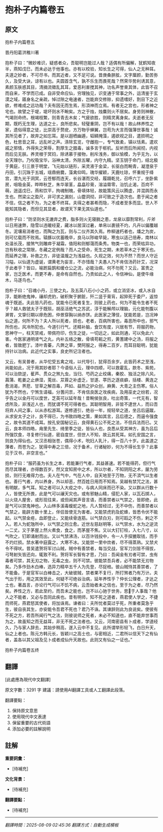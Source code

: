 # 抱朴子内篇卷五

## 原文

抱朴子内篇卷五

晋丹阳葛洪稚川著

抱朴子曰：“微妙难识，疑惑者众，吾聪明岂能过人哉？适偶有所偏解，犹鹤知夜半，燕知戊巳，而未必达于他事也。亦有以校验，知长生之可得，仙人之无种耳。夫道之妙者，不可尽书，而其近者，又不足可说。昔庚桑胼胘，文字厘颜，勤苦弥久，及受大诀，谅有以也。夫圆首含气，孰不乐生而畏死哉？然荣华势利诱其意，素颜玉肤惑其目，清摘流徵乱其耳，爱恶利害搅其神，功名声誉束其体，此皆不召而自来，不学而已成。自非受命应仙，穷理独见，识变通于常事之外，运清鉴于玄漠之域，寤身名之亲疏，悼过隙之电速者，岂能弃交修赊，抑遗嗜好，割目下之近欲，修难成之远功哉？夫有因无而生焉，形湏神而立焉。有者无之宫也，形者神之宅也。故譬之于堤，堤坏则水不畹矣。方之于烛，烛麋则火不居矣。身劳则神散，气竭则命终。根竭枝繁，则青青去木矣；气疲欲胜，则精灵离身矣。夫逝者无反期，既朽无生理，达道之士，良所悲矣。轻璧重阴，岂不有以哉！故山林养性之家，遗俗得意之徒，比崇高于赘疣，方万物乎蝉翼，岂苟为大言而强簿世事哉！诚其所见者了，故弃之如忘耳。是以遐栖幽遁，韬鳞掩藻，遏欲视之目，遣损明之色，杜思音之耳，远乱听之声。涤除玄览，守雌抱一，专气致柔，镇以恬素。遣欢戚之邪情，外得失之荣辱，割厚生之腊毒，谧多言于枢机。反听而后所闻彻，内视而后见无朕。养灵根于冥钧，除诱慕于接物，削斥浅务，御以愉模，为乎无为，以全天理尔。乃㕮吸宝华，浴神太清，外除五曜，内守九精。坚玉钥于命门，结北极于黄庭，引三景于明堂，飞元始以链形，采灵液于金梁，长驱白而畹青，凝澄泉于丹田，引沉珠于五城，瑶鼎俯爨，藻禽仰鸣，瑰华擢颖，天鹿吐琼，怀重规于绛宫，潜九光于洞冥，云苍郁而连天，长谷湛而交经，履蹑乾兑，召呼六丁，坐卧紫房，咀吸金英，晔晔秋芝，朱华翠茎，皛皛珍膏，溶溢霄零，治饥止渴，百疴不萌，逍遥戊巳，燕和饮平，拘魂制魄，骨填体轻，故能策风云以腾虚，并混舆而永生也。然梁尘之盈尺，非可求之漏刻，山霤洞彻，非可致之于造次也。患于闻之者不信，信之者不为，为之者不终耳。夫得之者甚希而隐，不成者至多而显。世人不能知其隐者，而但见其显者，故谓天下果无其仙道也。”

抱朴子曰：“防坚则水无漉弃之费，脂多则火无寝䏴之患，龙泉以靡割常利，斤斧以日用速弊，隐雪以违暖经夏，藏冰以居深过暑，单帛以裹镜不灼，凡卉以偏覆越冬。泥壤易消者也，而陶之为瓦，则与二仪齐其久焉。柞柳速朽者也，燔之为炭，则可亿载而不败焉。辕豚以优蓄晚卒，良马以陟峻早毙，寒虫以适己倍寿，南林以处温长茂，接煞气则雕瘁于凝霜，值阳和则郁蔼而条秀。物类一也，而荣枯异功，岂有秋收之常限，冬藏之定例哉？而人之受命，死生之期，未若草木之于寒天也。而延养之理，补救之方，非徒温煖之为浅益也。久视之效，何为不然？而世人守近习隘，以仙道为虚诞，谓黄老为妄言，不亦惜哉？夫愚人乃不肯信汤药针艾，况深于此者乎？皆曰，喻跗扁鹊和缓仓公之流，必能治病，何不勿死？又云，富贵之家，岂乏医术，而更不寿，是命有自然也。乃责如此之人，令信神仙，是使牛缘木，马逐鸟也。”

抱朴子曰：“召魂小丹，三使之丸，及五英八石小小之药，或立消坚冰，或入水自浮，能断绝鬼神，禳却虎豹，破积聚于腑脏，歼二竖于膏肓，起猝死于委尸，返惊魂于既逝。夫此皆凡药也，犹能令已死者复生，则彼上药也，何为不能令生者不死乎？越人救虢太子于既殒，胡巫活绝气之苏武，淳于能解颅以理脑，元化能刳腹以澣胃，文挚衍期以瘳危困，仲景穿胸以纳赤饼。此医家之薄伎，犹能若是，岂况神仙之道，何所不为？夫人所以死者，损也，老者，百病所害也，毒恶所中也，邪气所伤也，风冷所犯也。今道引行气，还精补脑，食饮有度，兴居有节，将服药物，思神守一，柱天禁戒，带佩符印，伤生之徒，一切远之，如此则通，可以免此六害。今医家通明肾气之丸，内补五络之散，骨填苟耜之煎，黄蓍建中之汤，将服之者，皆致肥丁。漆叶青蓁，凡弊之草，樊阿服之，得寿二百岁，而耳目聪明，犹能持针以治病。此近代之实事，良史所记注者也。

又云，有吴普者，从华佗受五禽之戏，以代导引，犹得百余岁。此皆药术之至浅，尚能如此，况于用其妙者耶？今语俗人云，理中四顺，可以救霍乱，款冬、紫苑，可以治欬逆，萑芦、贯众之煞九虫，当归、芍药之止绞痛，秦胶、独活之除八风，菖蒲、乾姜之止痹湿，莵丝、苁蓉之补虚乏，甘遂、葶历之逐痰癖，括楼、黄连之愈消渴，荠苨、甘草之解百毒，芦如、益热之护众创，麻黄、大青之主伤寒。俗人犹为不然也，宁煞生请福，分蓍问祟，不肯信良医之攻疾病，及用巫史之纷若，况乎告之以金丹可以度世，芝英可以延年哉！昔畹侯张良，吐出奇策，一代无有，智虑所及，非浅近人也，而犹谓不死可得者也。其聪明智用，非皆不逮世人，而曰吾将弃人间之事，以从赤松游耳。遂修道引，绝谷一年，规轻举之道，坐吕后逼蹴，从求安太子之计，良不得已，为书致四皓之策，果如其言，吕后德之，而逼令强食之，故令其道不成耳。按孔安国秘记云，良得黄石公不死之法，不但兵法而已。又云，良本师四皓，甪里先生、绮里季之徒，皆仙人也，良悉从受其神方，虽为吕后所强饮食，寻复修行仙道，密自度世，但世人不知，故云其死耳。如孔安国之言，则良为得仙也。又汉丞相张苍，偶得小术，吮妇人乳汁，得一百八十岁。此盖道之薄者，而苍为之，犹得中寿之三倍，况于备术，行诸秘妙，何为不得长生乎？此事见于汉书，非空言也。”

抱朴子曰：“服药虽为长生之本，若能兼行气者，其益甚速。若不能得药，但行气而尽其理者，亦得数百岁。然又宜知房中之术，所以尔者，不知阴阳之术，屡为劳损，则行无难得力也。夫人在气中，气在人中，自天地至于万物，无不湏气以生者也。善行气者，内以养身，外以却恶，然百姓日用而不知焉。吴越有禁咒之法，甚有明献，多气耳。知之者可以入大疫之中，与病人同床而已不染。又以群从行数十人，皆使无所畏，此是气可以禳天灾也。或有邪魅山精，侵犯人家，以瓦石掷人，以火烧人屋舍，或形现往来，或但闻其声音言语，而善禁者以气禁之，皆即绝，此是气可以禁鬼神也。入山林多溪毒蝮蛇之地，凡人暂经过，无不中伤，而善禁者以气禁之，能辟方数十里上，伴侣皆使无为害者。又能禁虎豹及蛇蜂，皆悉令伏不能起。以气禁金疮，血即登止，又能续骨连筋。以气禁白刃，则可蹈之不伤，剌之不入。若人为蛇虺所中，以气禁之则立愈。近世左慈赵明等，以气禁水，水为之逆流一二丈。又于茅屋上然火煮食，食之，而茅屋不焦。又以大钉钉柱，入七八寸，以气吹之，钉即涌射而出。又以气禁沸汤，以百许钱投中，令一人手探摝取钱，而手不灼烂损。禁水著中庭露之，大寒不冰。又能禁一里中炊者，尽不得蒸熟。又禁犬令不得吠。昔吴遣贺将军讨山贼，贼中有善禁者，每当交战，官军刀剑皆不得拔，弓弩射矢皆还向，辄致不利。贺将军长智有才思，乃曰：吾闻金有刃者可禁，虫有毒者可禁，其无刃之物，无毒之虫，则不可禁。彼能禁吾兵者，必不能禁无刃物矣。乃多作劲木白棒，选异力精卒五千人为先登，尽捉棓。彼山贼恃其善禁者，了不能备。于是官军以白棒击之，大破彼贼，禁者果不复行，所打煞者乃有万计。夫气出于形，用之其效至此，何疑不可绝谷治病，延年养性乎？仲长公理者，才达之士也，著昌言，亦论行气可以不饥不病，云吾始者未之信也，至于为之者，尽乃然矣。养性之方，若此至约，而吾未之能也，岂不以心驰于世务，思𫟵于人事哉？他人之不能者，又必与吾同此疾也。昔有明师，知不死之道者，燕君使人学之，不捷而师死，燕君怒其使者，将加诛焉。谏者曰：夫所忧者莫过乎死，所重者莫急乎生，彼自丧其生，亦安能令吾君不死也？君乃不诛。其谏辞则此为良说矣。使彼有不死之方，若吾所闻行气之法，则彼说师之死者，未必不知道也，直不能弃世事而为之，故虽知之而无益耳，非无不死之法者也。又云，河南密县有卜成者，学道经久，乃与家人辞去，其始步稍高，遂入云中不复见。此所谓举形轻飞，白日升天，仙之上者也。陈元方韩元长，皆颖川之高士也，与密相近，二君所以信天下之有仙者，盖各以其父祖及见卜成者成仙升天故也。此则又有仙之一证也。”

抱朴子内篇卷五终

## 翻譯

[此處應為現代中文翻譯]

原文字數：3291 字
建議：請使用AI翻譯工具或人工翻譯此段落。

翻譯要點：
1. 保持原文意思
2. 使用現代中文表達
3. 保留重要的古代術語
4. 添加必要的註解說明


## 註解

**重要詞彙：**
- [待補充]

**文化背景：**
- [待補充]

**翻譯要點：**
- [待補充]

---
*翻譯時間：2025-08-09 02:45:36*
*翻譯方式：自動生成模板*
